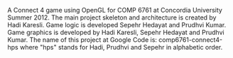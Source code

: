 A Connect 4 game using OpenGL for COMP 6761 at Concordia University Summer 2012.
The main project skeleton and architecture is created by Hadi Karesli.
Game logic is developed Sepehr Hedayat and Prudhvi Kumar.
Game graphics is developed by Hadi Karesli, Sepehr Hedayat and Prudhvi Kumar.
The name of this project at Google Code is: comp6761-connect4-hps
where "hps" stands for Hadi, Prudhvi and Sepehr in alphabetic order.